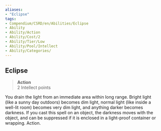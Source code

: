 ```yaml
---
aliases:
- "Eclipse"
tags:
- Compendium/CSRD/en/Abilities/Eclipse
- Ability
- Ability/Action
- Ability/Cost/2
- Ability/Tier/Low
- Ability/Pool/Intellect
- Ability/Categories/
---
```


  
## Eclipse  
>**Action**  
>2 Intellect points
  
You drain the light from an immediate area within long range. Bright light (like a sunny day outdoors) becomes dim light, normal light (like inside a well-lit room) becomes very dim light, and anything darker becomes darkness. If you cast this spell on an object, the darkness moves with the object, and can be suppressed if it is enclosed in a light-proof container or wrapping. Action.
